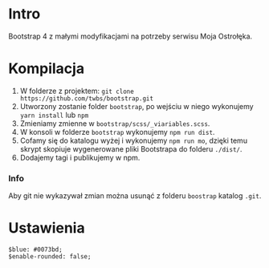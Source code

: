 # Intro

Bootstrap 4 z małymi modyfikacjami na potrzeby serwisu Moja Ostrołęka.

# Kompilacja

1. W folderze z projektem: `git clone https://github.com/twbs/bootstrap.git`
1. Utworzony zostanie folder `bootstrap`, po wejściu w niego wykonujemy `yarn install` lub `npm`
1. Zmieniamy zmienne w `bootstrap/scss/_viariables.scss`.
1. W konsoli w folderze `bootstrap` wykonujemy `npm run dist`.
1. Cofamy się do katalogu wyżej i wykonujemy `npm run mo`, dzięki temu skrypt skopiuje wygenerowane pliki Bootstrapa do folderu `./dist/`.
1. Dodajemy tagi i publikujemy w npm.

### Info
Aby git nie wykazywał zmian można usunąć z folderu `boostrap` katalog `.git`.

# Ustawienia

```
$blue: #0073bd;
$enable-rounded: false;
```
